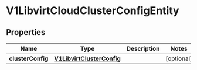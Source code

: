 # V1LibvirtCloudClusterConfigEntity

## Properties
Name | Type | Description | Notes
------------ | ------------- | ------------- | -------------
**clusterConfig** | [**V1LibvirtClusterConfig**](V1LibvirtClusterConfig.md) |  |  [optional]

